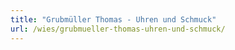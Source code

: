 ```yaml
---
title: "Grubmüller Thomas - Uhren und Schmuck"
url: /wies/grubmueller-thomas-uhren-und-schmuck/
---
```

